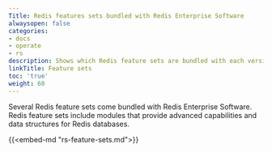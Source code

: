 ```yaml
---
Title: Redis features sets bundled with Redis Enterprise Software
alwaysopen: false
categories:
- docs
- operate
- rs
description: Shows which Redis feature sets are bundled with each version of Redis Enterprise Software.
linkTitle: Feature sets
toc: 'true'
weight: 60
---
```


Several Redis feature sets come bundled with Redis Enterprise Software. Redis feature sets include modules that provide advanced capabilities and data structures for Redis databases.

{{<embed-md "rs-feature-sets.md">}}
